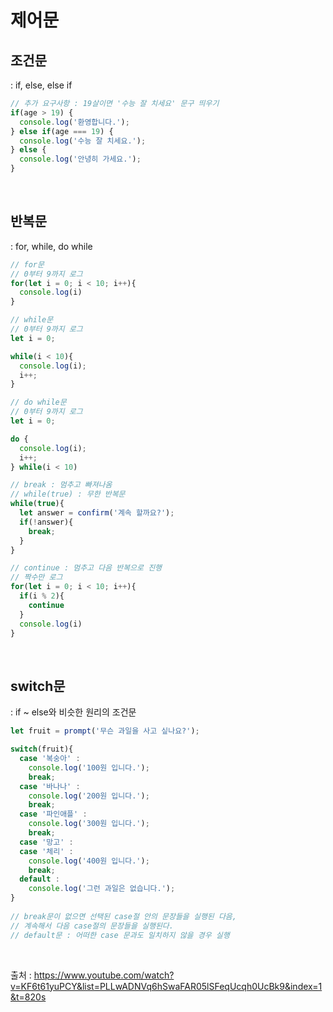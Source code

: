 # 제어문

## 조건문 
: if, else, else if
    
  ```javascript
  // 추가 요구사항 : 19살이면 '수능 잘 치세요' 문구 띄우기
  if(age > 19) {
    console.log('환영합니다.');
  } else if(age === 19) {
    console.log('수능 잘 치세요.');
  } else {
    console.log('안녕히 가세요.');
  }
  ```
  <br>
    
## 반복문 
: for, while, do while
    
  ```javascript
  // for문 
  // 0부터 9까지 로그
  for(let i = 0; i < 10; i++){
    console.log(i)
  }
  
  // while문 
  // 0부터 9까지 로그
  let i = 0;
  
  while(i < 10){
    console.log(i);
    i++;
  }
  
  // do while문 
  // 0부터 9까지 로그
  let i = 0;
  
  do {
    console.log(i);
    i++;
  } while(i < 10)
  
  // break : 멈추고 빠져나옴
  // while(true) : 무한 반복문
  while(true){ 
    let answer = confirm('계속 할까요?');
    if(!answer){
      break;
    }
  }
  
  // continue : 멈추고 다음 반복으로 진행
  // 짝수만 로그
  for(let i = 0; i < 10; i++){
    if(i % 2){
      continue
    }
    console.log(i)
  }
  ```
  <br>
    
## switch문 
: if ~ else와 비슷한 원리의 조건문

  ```javascript
  let fruit = prompt('무슨 과일을 사고 싶나요?');
  
  switch(fruit){
    case '복숭아' :
      console.log('100원 입니다.');
      break;
    case '바나나' :
      console.log('200원 입니다.');
      break;  
    case '파인애플' : 
      console.log('300원 입니다.');
      break; 
    case '망고' :
    case '체리' :
      console.log('400원 입니다.');
      break;
    default :
      console.log('그런 과일은 없습니다.');
  }
    
  // break문이 없으면 선택된 case절 안의 문장들을 실행된 다음, 
  // 계속해서 다음 case절의 문장들을 실행된다.
  // default문 : 어떠한 case 문과도 일치하지 않을 경우 실행
  ```
  <br>

출처 : https://www.youtube.com/watch?v=KF6t61yuPCY&list=PLLwADNVq6hSwaFAR05lSFeqUcqh0UcBk9&index=1&t=820s